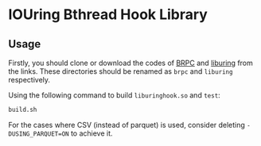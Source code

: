 # IOUring Bthread Hook Library

## Usage

Firstly, you should clone or download the codes of [BRPC](https://github.com/apache/brpc) and [liburing](https://github.com/axboe/liburing) from the links. These directories should be renamed as `brpc` and `liburing` respectively.

Using the following command to build `liburinghook.so` and `test`:
```bash
build.sh
```

For the cases where CSV (instead of parquet) is used, consider deleting `-DUSING_PARQUET=ON` to achieve it.